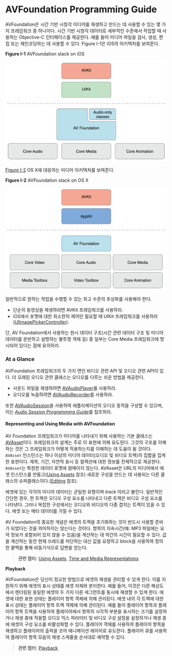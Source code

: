 # AVFoundation Programming Guide

AVFoundation은 시간 기반 시청각 미디어를 재생하고 만드는 데 사용할 수 있는 몇 가지 프레임워크 중 하나이다. 시간 기반 시청각 데이터로 세부적인 수준에서 작업할 때 사용하는 Objective-C 인터페이스를 제공한다. 예를 들어 미디어 파일을 검사, 생성, 편집 또는 재인코딩하는 데 사용할 수 있다. Figure I-1은 iOS의 아키텍처를 보여준다.

**Figure I-1**  AVFoundation stack on iOS

![](../.gitbook/assets/frameworksblockdiagram_2x.png)

[Figure I-2](https://developer.apple.com/library/archive/documentation/AudioVideo/Conceptual/AVFoundationPG/Articles/00_Introduction.html#//apple_ref/doc/uid/TP40010188-CH1-SW5) OS X에 대응하는 미디어 아키텍처를 보여준다.

**Figure I-2**  AVFoundation stack on OS X

![](../.gitbook/assets/frameworksblockdiagramosx_2x.png)

일반적으로 원하는 작업을 수행할 수 있는 최고 수준의 추상화를 사용해야 한다.

* 단순히 동영상을 재생하라면 AVKit 프레임워크를 사용하라.
* iOS에서 포멧에 대한 최소한의 제어만 필요할 때 UIKit 프레임워크를 사용하라\([UIImagePickerController](https://developer.apple.com/documentation/uikit/uiimagepickercontroller)\).

단, AV Foundation에서 사용하는 원시 데이터 구조\(시간 관련 데이터 구조 및 미디어 데이터를 운반하고 설명하는 불투명 객체 등\) 중 일부는 Core Media 프레임워크에 명시되어 있다는 점에 유의하라.

### At a Glance

AVFoundation 프레임워크의 두 가지 면인 비디오 관련 API 및 오디오 관련 API이 있다. 더 오래된 오디오 관련 클래스는 오디오를 다루는 쉬운 방법을 제공한다.

* 사운드 파일을 재생하려면 [AVAudioPlayer](https://developer.apple.com/documentation/avfoundation/avaudioplayer)를 사용하라.
* 오디오를 녹음하려면 [AVAudioRecorder](https://developer.apple.com/documentation/avfoundation/avaudiorecorder)를 사용하라.

또한 [AVAudioSession](https://developer.apple.com/documentation/avfoundation/avaudiosession)을 사용하여 애플리케이션의 오디오 동작을 구성할 수 있으며, 이는 [_Audio Session Programming Guide_](https://developer.apple.com/library/archive/documentation/Audio/Conceptual/AudioSessionProgrammingGuide/Introduction/Introduction.html#//apple_ref/doc/uid/TP40007875)를 참조하라.

#### Representing and Using Media with AVFoundation

AV Foundation 프레임워크가 미디어를 나타내기 위해 사용하는 기본 클래스는 [AVAsset](https://developer.apple.com/documentation/avfoundation/avasset)이다. 프레임워크의 설계는 주로 이 표현에 의해 유도된다. 그것의 구조를 이해하는 것은 그 프레임워크가 어떻게 작용하는지를 이해하는 데 도움이 될 것이다. `AVAsset` 인스턴스는 하나 이상의 미디어 데이터\(오디오 및 비디오 트랙\)의 집합을 집계한 표현이다. 제목, 기간, 자연적 표시 등 컬렉션에 대한 정보를 전체적으로 제공한다. `AVAsset`는 특정한 데이터 포멧에 얽매이지 않는다. AVAsset은 URL의 미디어에서 에셋 인스턴스를 만들고\([Using Assets](https://developer.apple.com/library/archive/documentation/AudioVideo/Conceptual/AVFoundationPG/Articles/01_UsingAssets.html#//apple_ref/doc/uid/TP40010188-CH7-SW1) 참조\) 새로운 구성을 만드는 데 사용되는 다른 클래스의 슈퍼클래스이다.\([Editing](https://developer.apple.com/library/archive/documentation/AudioVideo/Conceptual/AVFoundationPG/Articles/00_Introduction.html#//apple_ref/doc/uid/TP40010188-CH1-SW1) 참조\).

에셋에 있는 각각의 미디어 데이터는 균일한 유형이며 _track_ 이라고 불린다. 일반적인 간단한 경우, 한 트랙은 오디오 구성 요소를 나타내고 다른 트랙은 비디오 구성 요소를 나타낸다. 그러나 복잡한 구성에서는 오디오와 비디오의 다중 겹치는 트랙이 있을 수 있다. 에셋 또는 메타 데이터를 가질 수 있다.

AV Foundation의 중요한 개념은 에셋의 트랙을 초기화하는 것이 반드시 사용할 준비가 되었다는 것을 의미하지는 않는다는 것이다. 항목의 지속시간\(예: MP3 파일에는 요약 정보가 포함되어 있지 않을 수 있음\)을 계산하는 데 약간의 시간이 필요할 수 있다. 값을 계산하는 동안 현재 쓰레드를 차단하는 대신 값을 요청하고 block을 사용하여 정의한 콜백을 통해 비동기식으로 답변을 얻는다.

> **관련 챕터:** [Using Assets](https://developer.apple.com/library/archive/documentation/AudioVideo/Conceptual/AVFoundationPG/Articles/01_UsingAssets.html#//apple_ref/doc/uid/TP40010188-CH7-SW1), [Time and Media Representations](https://developer.apple.com/library/archive/documentation/AudioVideo/Conceptual/AVFoundationPG/Articles/06_MediaRepresentations.html#//apple_ref/doc/uid/TP40010188-CH2-SW1)

**Playback**

AVFoundation은 당신이 정교한 방법으로 에셋의 재생을 관리할 수 있게 한다. 이를 지원하기 위해 에셋의 표시 상태를 에셋 자체와 분리한다. 예를 들어, 이것은 다른 해상도에서 렌더링된 동일한 에셋의 두 가지 다른 세그먼트를 동시에 재생할 수 있게 한다. 에셋에 대한 표현 상태는 플레이어 항목 객체에 의해 관리된다. 에셋 내의 각 트랙에 대한 표시 상태는 플레이어 항목 트랙 객체에 의해 관리된다. 예를 들어 플레이어 항목과 플레이어 항목 트랙을 사용하여 플레이어에서 항목의 시각적 부분을 표시하는 크기를 설정하거나 재생 중에 적용할 오디오 믹스 파라미터 및 비디오 구성 설정을 설정하거나 재생 중에 에셋의 구성 요소를 비활성화할 수 있다. 플레이어 객체를 사용하여 플레이어 항목을 재생하고 플레이어의 출력을 코어 애니메이션 레이어로 유도한다. 플레이어 큐를 사용하여 플레이어 항목 모음의 재생 스케줄을 순서대로 예약할 수 있다.

> **관련 챕터:** [Playback](https://developer.apple.com/library/archive/documentation/AudioVideo/Conceptual/AVFoundationPG/Articles/02_Playback.html#//apple_ref/doc/uid/TP40010188-CH3-SW1)



